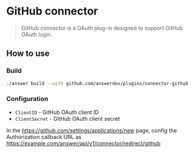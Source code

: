 # GitHub connector
> GitHub connector is a OAuth plug-in designed to support GitHub OAuth login.

## How to use

### Build
```bash
./answer build --with github.com/answerdev/plugins/connector-github
```

### Configuration
- `ClientID` - GitHub OAuth client ID
- `ClientSecret` - GitHub OAuth client secret

In the https://github.com/settings/applications/new page, config the Authorization callback URL as https://example.com/answer/api/v1/connector/redirect/github